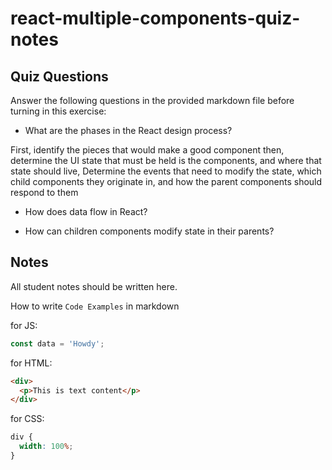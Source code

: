 # react-multiple-components-quiz-notes

## Quiz Questions

Answer the following questions in the provided markdown file before turning in this exercise:

- What are the phases in the React design process?

First, identify the pieces that would make a good component
then, determine the UI state that must be held is the components, and where that state should live,
Determine the events that need to modify the state, which child components they originate in, and how the parent components should respond to them

- How does data flow in React?

- How can children components modify state in their parents?

## Notes

All student notes should be written here.

How to write `Code Examples` in markdown

for JS:

```js
const data = 'Howdy';
```

for HTML:

```html
<div>
  <p>This is text content</p>
</div>
```

for CSS:

```css
div {
  width: 100%;
}
```
